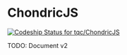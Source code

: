 ChondricJS
==========

[ ![Codeship Status for tqc/ChondricJS](https://codeship.com/projects/116ebd80-1b2d-0133-bcc5-22e6056c3449/status?branch=master)](https://codeship.com/projects/94438)

TODO: Document v2
